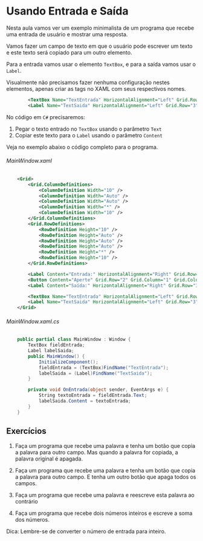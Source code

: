 # Usando Entrada e Saída

Nesta aula vamos ver um exemplo minimalista de um programa que recebe uma entrada de usuário e mostrar uma resposta.

Vamos fazer um campo de texto em que o usuário pode escrever um texto e este texto será copiado para um outro elemento.

Para a entrada vamos usar o elemento `TextBox`, e para a saída vamos usar o `Label`.

Visualmente não precisamos fazer nenhuma configuração nestes elementos, apenas criar as tags no XAML com seus respectivos nomes. 

```xml
        <TextBox Name="TextEntrada" HorizontalAlignment="Left" Grid.Row="1" Grid.Column="2" MinWidth="100"/>
        <Label Name="TextSaida" HorizontalAlignment="Left" Grid.Row="3" Grid.Column="2"/>
``` 

No código em `C#` precisaremos:
1. Pegar o texto entrado no `TextBox` usando o parâmetro `Text`
1. Copiar este texto para o `Label` usando o parâmetro `Content`

Veja no exemplo abaixo o código completo para o programa.

###### MainWindow.xaml
```xml
    <Grid>
        <Grid.ColumnDefinitions>
            <ColumnDefinition Width="10" />
            <ColumnDefinition Width="Auto" />
            <ColumnDefinition Width="Auto" />
            <ColumnDefinition Width="*" />
            <ColumnDefinition Width="10" />
        </Grid.ColumnDefinitions>
        <Grid.RowDefinitions>
            <RowDefinition Height="10" />
            <RowDefinition Height="Auto" />
            <RowDefinition Height="Auto" />
            <RowDefinition Height="Auto" />
            <RowDefinition Height="*" />
            <RowDefinition Height="10" />
        </Grid.RowDefinitions>

        <Label Content="Entrada:" HorizontalAlignment="Right" Grid.Row="1" Grid.Column="1"/>
        <Button Content="Aperte" Grid.Row="2" Grid.Column="1" Grid.ColumnSpan="2" Click="OnEntrada"/>
        <Label Content="Saída:" HorizontalAlignment="Right" Grid.Row="3" Grid.Column="1"/>

        <TextBox Name="TextEntrada" HorizontalAlignment="Left" Grid.Row="1" Grid.Column="2" MinWidth="100"/>
        <Label Name="TextSaida" HorizontalAlignment="Left" Grid.Row="3" Grid.Column="2"/>
    </Grid>

```

###### MainWindow.xaml.cs

```cs
    public partial class MainWindow : Window {
        TextBox fieldEntrada;
        Label labelSaida;
        public MainWindow() {
            InitializeComponent();
            fieldEntrada = (TextBox)FindName("TextEntrada");
            labelSaida = (Label)FindName("TextSaida");
        }

        private void OnEntrada(object sender, EventArgs e) { 
            String textoEntrada = fieldEntrada.Text;
            labelSaida.Content = textoEntrada;
        }
    }
```

## Exercícios

1. Faça um programa que recebe uma palavra e tenha um botão que copia a palavra para outro campo. Mas quando a palavra for copiada, a palavra original é apagada.

1. Faça um programa que recebe uma palavra e tenha um botão que copia a palavra para outro campo. E tenha um outro botão que apaga todos os campos.

1. Faça um programa que recebe uma palavra e reescreve esta palavra ao contrário

1. Faça um programa que recebe dois números inteiros e escreve a soma dos números.

Dica: Lembre-se de converter o número de entrada para inteiro.

